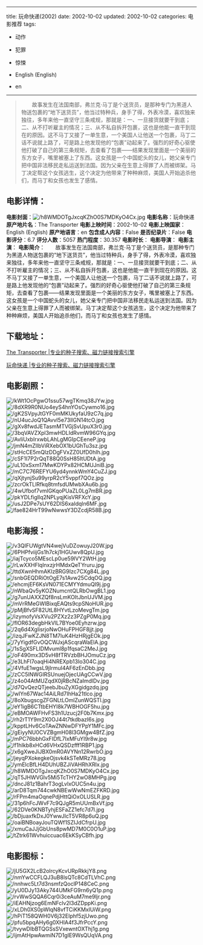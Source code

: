 
---
title: 玩命快递(2002)
date: 2002-10-02
updated: 2002-10-02
categories: 电影推荐
tags:
- 动作
- 犯罪
- 惊悚

- English (English)
- en
---


> 　　故事发生在法国南部，弗兰克·马丁是个送货员，是那种专门为黑道人物送包裹的“地下送货员”，他当过特种兵，身手了得，外表冷漠，喜欢独来独往，多年来他一直坚守三条戒规，那就是：一、一旦接货就要干到底；二、从不打听雇主的情况；三、从不私自拆开包裹，这也是他能一直干到现在的原因。这不马丁又接了一单生意，一个美国人让他送一个包裹，马丁二话不说就上路了，可是路上他发现他的“包裹”动起来了。强烈的好奇心驱使他打破了自己的第三条规矩，去查看了包裹——结果发现里面是一个美丽的东方女子，嘴里被塞上了东西。这女孩是一个中国蛇头的女儿，她父亲专门把中国非法移民走私运送到法国。因为父亲在生意上得罪了人而被绑架。马丁决定帮这个女孩逃生，这个决定为他带来了种种麻烦，美国人开始追杀他们，而马丁和女孩也发生了感情。

## **电影详情**：

**电影封面**：<img src="https://image.tmdb.org/t/p/w200/h8WMDOTgJxcqKZhO0S7MDKyO4Cx.jpg" alt="/h8WMDOTgJxcqKZhO0S7MDKyO4Cx.jpg" title="/h8WMDOTgJxcqKZhO0S7MDKyO4Cx.jpg">
**电影名称**：玩命快递
**原产地片名**：The Transporter
**电影上映时间**：2002-10-02
**电影上映国家**：English (English)
**原产地语言**：en
**包含成人内容**：False
**是否纪录片**：False
**电影评分**：6.7
**评分人数**：5057
**热门程度**：30.357
**电影时长**：
**电影导演**：
**电影主演**：
**电影简介**：　　故事发生在法国南部，弗兰克·马丁是个送货员，是那种专门为黑道人物送包裹的“地下送货员”，他当过特种兵，身手了得，外表冷漠，喜欢独来独往，多年来他一直坚守三条戒规，那就是：一、一旦接货就要干到底；二、从不打听雇主的情况；三、从不私自拆开包裹，这也是他能一直干到现在的原因。这不马丁又接了一单生意，一个美国人让他送一个包裹，马丁二话不说就上路了，可是路上他发现他的“包裹”动起来了。强烈的好奇心驱使他打破了自己的第三条规矩，去查看了包裹——结果发现里面是一个美丽的东方女子，嘴里被塞上了东西。这女孩是一个中国蛇头的女儿，她父亲专门把中国非法移民走私运送到法国。因为父亲在生意上得罪了人而被绑架。马丁决定帮这个女孩逃生，这个决定为他带来了种种麻烦，美国人开始追杀他们，而马丁和女孩也发生了感情。

## **下载地址**：
[The Transporter |专业的种子搜索、磁力链接搜索引擎](https://movie.amd794.com:2083/?search=The%20Transporter&ordering=&mode=match_phrase&page_size=10&page=1)

[玩命快递 |专业的种子搜索、磁力链接搜索引擎](https://movie.amd794.com:2083/?search=%E7%8E%A9%E5%91%BD%E5%BF%AB%E9%80%92&ordering=&mode=match_phrase&page_size=10&page=1)
 

## **电影剧照**：
<img src="https://image.tmdb.org/t/p/original/kWt1OcPgwO1ssu57wgTKmq38JYw.jpg" alt="/kWt1OcPgwO1ssu57wgTKmq38JYw.jpg" title="/kWt1OcPgwO1ssu57wgTKmq38JYw.jpg"><img src="https://image.tmdb.org/t/p/original/8dXR9R0NUo4eyS4hnYOsCywmo16.jpg" alt="/8dXR9R0NUo4eyS4hnYOsCywmo16.jpg" title="/8dXR9R0NUo4eyS4hnYOsCywmo16.jpg"><img src="https://image.tmdb.org/t/p/original/gK2SVpyJtGYF0mMKUkyfaU9zC7q.jpg" alt="/gK2SVpyJtGYF0mMKUkyfaU9zC7q.jpg" title="/gK2SVpyJtGYF0mMKUkyfaU9zC7q.jpg"><img src="https://image.tmdb.org/t/p/original/nU4ucJoQ1QAvvI5e73lIGN14tcO.jpg" alt="/nU4ucJoQ1QAvvI5e73lIGN14tcO.jpg" title="/nU4ucJoQ1QAvvI5e73lIGN14tcO.jpg"><img src="https://image.tmdb.org/t/p/original/gXv8fwdJETasmMTVGjSvUpuX3r0.jpg" alt="/gXv8fwdJETasmMTVGjSvUpuX3r0.jpg" title="/gXv8fwdJETasmMTVGjSvUpuX3r0.jpg"><img src="https://image.tmdb.org/t/p/original/3bqVAVZXpl3mwHDLIdRvmW96GYq.jpg" alt="/3bqVAVZXpl3mwHDLIdRvmW96GYq.jpg" title="/3bqVAVZXpl3mwHDLIdRvmW96GYq.jpg"><img src="https://image.tmdb.org/t/p/original/AvIiUxbIrxwbLAhLgMGIpCEeneP.jpg" alt="/AvIiUxbIrxwbLAhLgMGIpCEeneP.jpg" title="/AvIiUxbIrxwbLAhLgMGIpCEeneP.jpg"><img src="https://image.tmdb.org/t/p/original/jmN4mZllbViRXebOX1bUGhTu3sz.jpg" alt="/jmN4mZllbViRXebOX1bUGhTu3sz.jpg" title="/jmN4mZllbViRXebOX1bUGhTu3sz.jpg"><img src="https://image.tmdb.org/t/p/original/stHcCE5mQIzDDgFVxZZ0UfD0hIh.jpg" alt="/stHcCE5mQIzDDgFVxZZ0UfD0hIh.jpg" title="/stHcCE5mQIzDDgFVxZZ0UfD0hIh.jpg"><img src="https://image.tmdb.org/t/p/original/cSF1I7P2rQqT88Q0SsH85ItUDtA.jpg" alt="/cSF1I7P2rQqT88Q0SsH85ItUDtA.jpg" title="/cSF1I7P2rQqT88Q0SsH85ItUDtA.jpg"><img src="https://image.tmdb.org/t/p/original/uL10xSxm17MwKDYPx82HCMUJniB.jpg" alt="/uL10xSxm17MwKDYPx82HCMUJniB.jpg" title="/uL10xSxm17MwKDYPx82HCMUJniB.jpg"><img src="https://image.tmdb.org/t/p/original/mC7C76REFYU6yd4ynnkWmY4CuZJ.jpg" alt="/mC7C76REFYU6yd4ynnkWmY4CuZJ.jpg" title="/mC7C76REFYU6yd4ynnkWmY4CuZJ.jpg"><img src="https://image.tmdb.org/t/p/original/qXjtynjSu99yrpR2cY5vppf7QOz.jpg" alt="/qXjtynjSu99yrpR2cY5vppf7QOz.jpg" title="/qXjtynjSu99yrpR2cY5vppf7QOz.jpg"><img src="https://image.tmdb.org/t/p/original/zcrOkTLlRfkq8tmfsdUMwbXAu6b.jpg" alt="/zcrOkTLlRfkq8tmfsdUMwbXAu6b.jpg" title="/zcrOkTLlRfkq8tmfsdUMwbXAu6b.jpg"><img src="https://image.tmdb.org/t/p/original/4wUfbof7vmIGKqoPUaZL0Lg7mBR.jpg" alt="/4wUfbof7vmIGKqoPUaZL0Lg7mBR.jpg" title="/4wUfbof7vmIGKqoPUaZL0Lg7mBR.jpg"><img src="https://image.tmdb.org/t/p/original/pkYDLfiglIq2NPLyqjKisVRFXcY.jpg" alt="/pkYDLfiglIq2NPLyqjKisVRFXcY.jpg" title="/pkYDLfiglIq2NPLyqjKisVRFXcY.jpg"><img src="https://image.tmdb.org/t/p/original/usJ2DPe7sUY62DlS6xaIdqln6MF.jpg" alt="/usJ2DPe7sUY62DlS6xaIdqln6MF.jpg" title="/usJ2DPe7sUY62DlS6xaIdqln6MF.jpg"><img src="https://image.tmdb.org/t/p/original/fae824HrT99wNwwsY3DZcdjR58B.jpg" alt="/fae824HrT99wNwwsY3DZcdjR58B.jpg" title="/fae824HrT99wNwwsY3DZcdjR58B.jpg">

## **电影海报**：
<img src="https://image.tmdb.org/t/p/original/v3QIFUWgtVN4wejVuDZowuyJ20W.jpg" alt="/v3QIFUWgtVN4wejVuDZowuyJ20W.jpg" title="/v3QIFUWgtVN4wejVuDZowuyJ20W.jpg"><img src="https://image.tmdb.org/t/p/original/6PHPfviijGs1h7ckj1HGUwv8QpU.jpg" alt="/6PHPfviijGs1h7ckj1HGUwv8QpU.jpg" title="/6PHPfviijGs1h7ckj1HGUwv8QpU.jpg"><img src="https://image.tmdb.org/t/p/original/iajTcyco5MEscLp0ue59lVY2WtH.jpg" alt="/iajTcyco5MEscLp0ue59lVY2WtH.jpg" title="/iajTcyco5MEscLp0ue59lVY2WtH.jpg"><img src="https://image.tmdb.org/t/p/original/rLwXXHFlqlnxzjrHMdxQeTYruru.jpg" alt="/rLwXXHFlqlnxzjrHMdxQeTYruru.jpg" title="/rLwXXHFlqlnxzjrHMdxQeTYruru.jpg"><img src="https://image.tmdb.org/t/p/original/ttdXwnHhmAKIzBRG9Izc7CXg84L.jpg" alt="/ttdXwnHhmAKIzBRG9Izc7CXg84L.jpg" title="/ttdXwnHhmAKIzBRG9Izc7CXg84L.jpg"><img src="https://image.tmdb.org/t/p/original/snbGEQDRiOtOgE7s1Avw25CdqOQ.jpg" alt="/snbGEQDRiOtOgE7s1Avw25CdqOQ.jpg" title="/snbGEQDRiOtOgE7s1Avw25CdqOQ.jpg"><img src="https://image.tmdb.org/t/p/original/ehcmjEF6KsVN071ECMYYdmuQI9j.jpg" alt="/ehcmjEF6KsVN071ECMYYdmuQI9j.jpg" title="/ehcmjEF6KsVN071ECMYYdmuQI9j.jpg"><img src="https://image.tmdb.org/t/p/original/nWbaQv5yKOZNumcntQLRbOwgBL1.jpg" alt="/nWbaQv5yKOZNumcntQLRbOwgBL1.jpg" title="/nWbaQv5yKOZNumcntQLRbOwgBL1.jpg"><img src="https://image.tmdb.org/t/p/original/g7unUAXXZQf8nsLmKOItJbnUJVM.jpg" alt="/g7unUAXXZQf8nsLmKOItJbnUJVM.jpg" title="/g7unUAXXZQf8nsLmKOItJbnUJVM.jpg"><img src="https://image.tmdb.org/t/p/original/mVrRMeGWIBixqEAQts9cpSNoHUR.jpg" alt="/mVrRMeGWIBixqEAQts9cpSNoHUR.jpg" title="/mVrRMeGWIBixqEAQts9cpSNoHUR.jpg"><img src="https://image.tmdb.org/t/p/original/pMjBfvSF82UtL8HYvtLzoMevgTm.jpg" alt="/pMjBfvSF82UtL8HYvtLzoMevgTm.jpg" title="/pMjBfvSF82UtL8HYvtLzoMevgTm.jpg"><img src="https://image.tmdb.org/t/p/original/izymofyVsXVu2PZXz2z3PZgP0Mq.jpg" alt="/izymofyVsXVu2PZXz2z3PZgP0Mq.jpg" title="/izymofyVsXVu2PZXz2z3PZgP0Mq.jpg"><img src="https://image.tmdb.org/t/p/original/flOR63degbHkVlL7BYoe0Eyhzrw.jpg" alt="/flOR63degbHkVlL7BYoe0Eyhzrw.jpg" title="/flOR63degbHkVlL7BYoe0Eyhzrw.jpg"><img src="https://image.tmdb.org/t/p/original/2q6d4XglisrjoNwOHuFPHGF8jjt.jpg" alt="/2q6d4XglisrjoNwOHuFPHGF8jjt.jpg" title="/2q6d4XglisrjoNwOHuFPHGF8jjt.jpg"><img src="https://image.tmdb.org/t/p/original/izqJFwKZJN8TM7luK4HzHRjgEOk.jpg" alt="/izqJFwKZJN8TM7luK4HzHRjgEOk.jpg" title="/izqJFwKZJN8TM7luK4HzHRjgEOk.jpg"><img src="https://image.tmdb.org/t/p/original/7yYigdfGvOQCWJxjAScqraWaElA.jpg" alt="/7yYigdfGvOQCWJxjAScqraWaElA.jpg" title="/7yYigdfGvOQCWJxjAScqraWaElA.jpg"><img src="https://image.tmdb.org/t/p/original/1sSgXSFLIDMvuml8p1fqsaC2MeJ.jpg" alt="/1sSgXSFLIDMvuml8p1fqsaC2MeJ.jpg" title="/1sSgXSFLIDMvuml8p1fqsaC2MeJ.jpg"><img src="https://image.tmdb.org/t/p/original/oF490mx3D5vH8fTRVzbBHJOmuCz.jpg" alt="/oF490mx3D5vH8fTRVzbBHJOmuCz.jpg" title="/oF490mx3D5vH8fTRVzbBHJOmuCz.jpg"><img src="https://image.tmdb.org/t/p/original/e3LhFI7oaqHi4NREXpb13Io304C.jpg" alt="/e3LhFI7oaqHi4NREXpb13Io304C.jpg" title="/e3LhFI7oaqHi4NREXpb13Io304C.jpg"><img src="https://image.tmdb.org/t/p/original/4VfuE1wgsL9jIrmuI4AF6zEnDbb.jpg" alt="/4VfuE1wgsL9jIrmuI4AF6zEnDbb.jpg" title="/4VfuE1wgsL9jIrmuI4AF6zEnDbb.jpg"><img src="https://image.tmdb.org/t/p/original/zCC5lNWGIRSUnuejOjecUAgCCwV.jpg" alt="/zCC5lNWGIRSUnuejOjecUAgCCwV.jpg" title="/zCC5lNWGIRSUnuejOjecUAgCCwV.jpg"><img src="https://image.tmdb.org/t/p/original/z4o04AtMUZqdX0jRBcNZaImdlDv.jpg" alt="/z4o04AtMUZqdX0jRBcNZaImdlDv.jpg" title="/z4o04AtMUZqdX0jRBcNZaImdlDv.jpg"><img src="https://image.tmdb.org/t/p/original/d7QvQezQTjeebJbuZyXGgidgzdq.jpg" alt="/d7QvQezQTjeebJbuZyXGgidgzdq.jpg" title="/d7QvQezQTjeebJbuZyXGgidgzdq.jpg"><img src="https://image.tmdb.org/t/p/original/wIYn67Wac14AiLRd7IhHa21tlco.jpg" alt="/wIYn67Wac14AiLRd7IhHa21tlco.jpg" title="/wIYn67Wac14AiLRd7IhHa21tlco.jpg"><img src="https://image.tmdb.org/t/p/original/8oXbugscgZFGNLtLOmlZunWQSTl.jpg" alt="/8oXbugscgZFGNLtLOmlZunWQSTl.jpg" title="/8oXbugscgZFGNLtLOmlZunWQSTl.jpg"><img src="https://image.tmdb.org/t/p/original/eY1igB6CTtbEHYI8k7WBHOGF5hu.jpg" alt="/eY1igB6CTtbEHYI8k7WBHOGF5hu.jpg" title="/eY1igB6CTtbEHYI8k7WBHOGF5hu.jpg"><img src="https://image.tmdb.org/t/p/original/eBMOAWFHvFS3h1Uzucj2F0b7Kmx.jpg" alt="/eBMOAWFHvFS3h1Uzucj2F0b7Kmx.jpg" title="/eBMOAWFHvFS3h1Uzucj2F0b7Kmx.jpg"><img src="https://image.tmdb.org/t/p/original/rh2rT1Y9m2X0OJ44t7tkdbazI6s.jpg" alt="/rh2rT1Y9m2X0OJ44t7tkdbazI6s.jpg" title="/rh2rT1Y9m2X0OJ44t7tkdbazI6s.jpg"><img src="https://image.tmdb.org/t/p/original/kpptLHv6CoTAwZNNwDFYPpY1MFc.jpg" alt="/kpptLHv6CoTAwZNNwDFYPpY1MFc.jpg" title="/kpptLHv6CoTAwZNNwDFYPpY1MFc.jpg"><img src="https://image.tmdb.org/t/p/original/gEiyyNU0CVZBgmH08l3GMgw4BfZ.jpg" alt="/gEiyyNU0CVZBgmH08l3GMgw4BfZ.jpg" title="/gEiyyNU0CVZBgmH08l3GMgw4BfZ.jpg"><img src="https://image.tmdb.org/t/p/original/mPC76bbhGxFIDfL7IxMFuYI9r8w.jpg" alt="/mPC76bbhGxFIDfL7IxMFuYI9r8w.jpg" title="/mPC76bbhGxFIDfL7IxMFuYI9r8w.jpg"><img src="https://image.tmdb.org/t/p/original/f1hIkb8xHCd6VHxQSDzfff1RBP1.jpg" alt="/f1hIkb8xHCd6VHxQSDzfff1RBP1.jpg" title="/f1hIkb8xHCd6VHxQSDzfff1RBP1.jpg"><img src="https://image.tmdb.org/t/p/original/x6gXweJiJBX0mR0AVYNn12RwrbO.jpg" alt="/x6gXweJiJBX0mR0AVYNn12RwrbO.jpg" title="/x6gXweJiJBX0mR0AVYNn12RwrbO.jpg"><img src="https://image.tmdb.org/t/p/original/jeyqPXokegkeOjsvk4kSTeMRz78.jpg" alt="/jeyqPXokegkeOjsvk4kSTeMRz78.jpg" title="/jeyqPXokegkeOjsvk4kSTeMRz78.jpg"><img src="https://image.tmdb.org/t/p/original/ymElcBfLH4DUhUBZJiVAHRhXRlx.jpg" alt="/ymElcBfLH4DUhUBZJiVAHRhXRlx.jpg" title="/ymElcBfLH4DUhUBZJiVAHRhXRlx.jpg"><img src="https://image.tmdb.org/t/p/original/h8WMDOTgJxcqKZhO0S7MDKyO4Cx.jpg" alt="/h8WMDOTgJxcqKZhO0S7MDKyO4Cx.jpg" title="/h8WMDOTgJxcqKZhO0S7MDKyO4Cx.jpg"><img src="https://image.tmdb.org/t/p/original/qT5JHWVGlv5Mi5TcTHY2wO8MHPg.jpg" alt="/qT5JHWVGlv5Mi5TcTHY2wO8MHPg.jpg" title="/qT5JHWVGlv5Mi5TcTHY2wO8MHPg.jpg"><img src="https://image.tmdb.org/t/p/original/dncJ81z1BahrT3ogLvlxOUC5n4u.jpg" alt="/dncJ81z1BahrT3ogLvlxOUC5n4u.jpg" title="/dncJ81z1BahrT3ogLvlxOUC5n4u.jpg"><img src="https://image.tmdb.org/t/p/original/arD8Tqm744cwkNBEwWwNmEZFKRD.jpg" alt="/arD8Tqm744cwkNBEwWwNmEZFKRD.jpg" title="/arD8Tqm744cwkNBEwWwNmEZFKRD.jpg"><img src="https://image.tmdb.org/t/p/original/rFPm4maOqnePdjHttQiOxOLUSLR.jpg" alt="/rFPm4maOqnePdjHttQiOxOLUSLR.jpg" title="/rFPm4maOqnePdjHttQiOxOLUSLR.jpg"><img src="https://image.tmdb.org/t/p/original/31p6hFcJWvF7c9QJgR5mUUmBxVf.jpg" alt="/31p6hFcJWvF7c9QJgR5mUUmBxVf.jpg" title="/31p6hFcJWvF7c9QJgR5mUUmBxVf.jpg"><img src="https://image.tmdb.org/t/p/original/62DVe0KNBTyhjESFaZZ1efc7d7l.jpg" alt="/62DVe0KNBTyhjESFaZZ1efc7d7l.jpg" title="/62DVe0KNBTyhjESFaZZ1efc7d7l.jpg"><img src="https://image.tmdb.org/t/p/original/bDjuaxfkDxJ0YwwJIcT5VR8p6uQ.jpg" alt="/bDjuaxfkDxJ0YwwJIcT5VR8p6uQ.jpg" title="/bDjuaxfkDxJ0YwwJIcT5VR8p6uQ.jpg"><img src="https://image.tmdb.org/t/p/original/oaiBNBoayJouTQWf1SZIJdCfrpU.jpg" alt="/oaiBNBoayJouTQWf1SZIJdCfrpU.jpg" title="/oaiBNBoayJouTQWf1SZIJdCfrpU.jpg"><img src="https://image.tmdb.org/t/p/original/xmuCaJJjGbUns8pwMD7M0C0O1uP.jpg" alt="/xmuCaJJjGbUns8pwMD7M0C0O1uP.jpg" title="/xmuCaJJjGbUns8pwMD7M0C0O1uP.jpg"><img src="https://image.tmdb.org/t/p/original/tZtrk61Wvhuiccuac6EkKSyCBfh.jpg" alt="/tZtrk61Wvhuiccuac6EkKSyCBfh.jpg" title="/tZtrk61Wvhuiccuac6EkKSyCBfh.jpg">

## **电影图标**：
<img src="https://image.tmdb.org/t/p/original/jU5GX2LcB2olrcyKcvURpRkkjY8.png" alt="/jU5GX2LcB2olrcyKcvURpRkkjY8.png" title="/jU5GX2LcB2olrcyKcvURpRkkjY8.png"><img src="https://image.tmdb.org/t/p/original/nmYwCCFLQJ3uB8lsQTc8CdTLVhC.png" alt="/nmYwCCFLQJ3uB8lsQTc8CdTLVhC.png" title="/nmYwCCFLQJ3uB8lsQTc8CdTLVhC.png"><img src="https://image.tmdb.org/t/p/original/nnhwc5Lt7d3nsmfzQoclP148CeC.png" alt="/nnhwc5Lt7d3nsmfzQoclP148CeC.png" title="/nnhwc5Lt7d3nsmfzQoclP148CeC.png"><img src="https://image.tmdb.org/t/p/original/yU0DJy13Aky744UMkFG9rn6yQ1p.png" alt="/yU0DJy13Aky744UMkFG9rn6yQ1p.png" title="/yU0DJy13Aky744UMkFG9rn6yQ1p.png"><img src="https://image.tmdb.org/t/p/original/rvWwSQQA6Cqr0i3ceAuM7me9ljr.png" alt="/rvWwSQQA6Cqr0i3ceAuM7me9ljr.png" title="/rvWwSQQA6Cqr0i3ceAuM7me9ljr.png"><img src="https://image.tmdb.org/t/p/original/iEAHNjzog6EmNFclv2I3dZDppKi.png" alt="/iEAHNjzog6EmNFclv2I3dZDppKi.png" title="/iEAHNjzog6EmNFclv2I3dZDppKi.png"><img src="https://image.tmdb.org/t/p/original/xLDh0XS0pWlqN8vfTCiKKMxlUiW.png" alt="/xLDh0XS0pWlqN8vfTCiKKMxlUiW.png" title="/xLDh0XS0pWlqN8vfTCiKKMxlUiW.png"><img src="https://image.tmdb.org/t/p/original/hPiT158QWH0V6j32EIphf5zjUwo.png" alt="/hPiT158QWH0V6j32EIphf5zjUwo.png" title="/hPiT158QWH0V6j32EIphf5zjUwo.png"><img src="https://image.tmdb.org/t/p/original/pfu5bpqAHy6g0XHIA4f3JfrPccY.png" alt="/pfu5bpqAHy6g0XHIA4f3JfrPccY.png" title="/pfu5bpqAHy6g0XHIA4f3JfrPccY.png"><img src="https://image.tmdb.org/t/p/original/tvywDIbBTQGSsSVxewntOXThj1g.png" alt="/tvywDIbBTQGSsSVxewntOXThj1g.png" title="/tvywDIbBTQGSsSVxewntOXThj1g.png"><img src="https://image.tmdb.org/t/p/original/ijmAtHpwAwmiN7D1gIE9WsQUqVA.png" alt="/ijmAtHpwAwmiN7D1gIE9WsQUqVA.png" title="/ijmAtHpwAwmiN7D1gIE9WsQUqVA.png">
